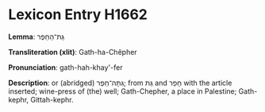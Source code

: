 # Lexicon Entry H1662

**Lemma**: גַּת־הַחֵפֶר

**Transliteration (xlit)**: Gath-ha-Chêpher

**Pronunciation**: gath-hah-khay'-fer

**Description**:
or (abridged) גִּתָּה־חֵפֶר; from גַּת and חָפַר with the article inserted; wine-press of (the) well; Gath-Chepher, a place in Palestine; Gath-kephr, Gittah-kephr.

